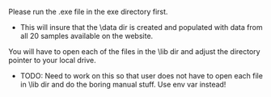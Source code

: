 Please run the .exe file in the exe directory first. 

* This will insure that the \data dir is created and populated with data from all 20 samples available on the website.

You will have to open each of the files in the \lib dir and adjust the directory pointer to your local drive.

* TODO: Need to work on this so that user does not have to open each file in \lib dir and do the boring manual stuff. Use env var instead!
